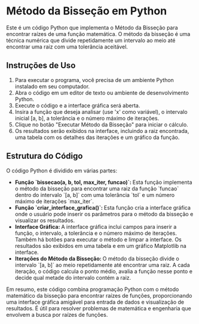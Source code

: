 <!DOCTYPE html>
<html lang="pt-br">
<head>
    <meta charset="UTF-8">
</head>
<body>
    <h1>Método da Bisseção em Python</h1>
    <p>Este é um código Python que implementa o Método da Bisseção para encontrar raízes de uma função matemática. O método da bisseção é uma técnica numérica que divide repetidamente um intervalo ao meio até encontrar uma raiz com uma tolerância aceitável.</p>

<h2>Instruções de Uso</h2>
    <ol>
        <li>Para executar o programa, você precisa de um ambiente Python instalado em seu computador.</li>
        <li>Abra o código em um editor de texto ou ambiente de desenvolvimento Python.</li>
        <li>Execute o código e a interface gráfica será aberta.</li>
        <li>Insira a função que deseja analisar (use 'x' como variável), o intervalo inicial [a, b], a tolerância e o número máximo de iterações.</li>
        <li>Clique no botão "Executar Método da Bisseção" para iniciar o cálculo.</li>
        <li>Os resultados serão exibidos na interface, incluindo a raiz encontrada, uma tabela com os detalhes das iterações e um gráfico da função.</li>
    </ol>

<h2>Estrutura do Código</h2>
    <p>O código Python é dividido em várias partes:</p>
    <ul>
        <li><strong>Função `bissecao(a, b, tol, max_iter, funcao)`: </strong> Esta função implementa o método da bisseção para encontrar uma raiz da função `funcao` dentro do intervalo `[a, b]` com uma tolerância `tol` e um número máximo de iterações `max_iter`.</li>

<li><strong>Função `criar_interface_grafica()`: </strong> Esta função cria a interface gráfica onde o usuário pode inserir os parâmetros para o método da bisseção e visualizar os resultados.</li>

<li><strong>Interface Gráfica: </strong> A interface gráfica inclui campos para inserir a função, o intervalo, a tolerância e o número máximo de iterações. Também há botões para executar o método e limpar a interface. Os resultados são exibidos em uma tabela e em um gráfico Matplotlib na interface.</li>

<li><strong>Iterações do Método da Bisseção: </strong> O método da bisseção divide o intervalo `[a, b]` ao meio repetidamente até encontrar uma raiz. A cada iteração, o código calcula o ponto médio, avalia a função nesse ponto e decide qual metade do intervalo contém a raiz.</li>
    </ul>

<p>Em resumo, este código combina programação Python com o método matemático da bisseção para encontrar raízes de funções, proporcionando uma interface gráfica amigável para entrada de dados e visualização de resultados. É útil para resolver problemas de matemática e engenharia que envolvem a busca por raízes de funções.</p>
</body>
</html>
